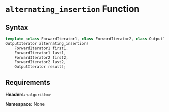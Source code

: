 # `alternating_insertion` Function

## Syntax

```cpp
template <class ForwardIterator1, class ForwardIterator2, class OutputIterator>
OutputIterator alternating_insertion(
    ForwardIterator1 first1,
    ForwardIterator1 last1,
    ForwardIterator2 first2,
    ForwardIterator2 last2,
    OutputIterator result);
```

## Requirements

**Headers:** `<algorithm>`

**Namespace:** None